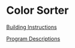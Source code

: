 # Color Sorter

[Building Instructions](https://le-www-live-s.legocdn.com/sc/media/lessons/mindstorms-ev3/building-instructions/ev3-model-core-set-color-sorter-c778563f88c986841453574495cb5ff1.pdf)

[Program Descriptions](https://le-www-live-s.legocdn.com/sc/media/files/ev3-program-descriptions/ev3-program-description-color-sorter-169104cd2931818b441f5be6391a3249.pdf)
